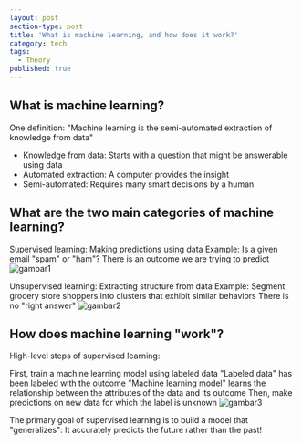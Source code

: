 ```yaml
---
layout: post
section-type: post
title: 'What is machine learning, and how does it work?'
category: tech
tags:
  - Theory
published: true
---
```

## What is machine learning?
One definition: "Machine learning is the semi-automated extraction of knowledge from data"

- Knowledge from data: Starts with a question that might be answerable using data
- Automated extraction: A computer provides the insight
- Semi-automated: Requires many smart decisions by a human

## What are the two main categories of machine learning?
Supervised learning: Making predictions using data
Example: Is a given email "spam" or "ham"?
There is an outcome we are trying to predict
![gambar1]({{site.baseurl}}/img/10.jpg)

Unsupervised learning: Extracting structure from data
Example: Segment grocery store shoppers into clusters that exhibit similar behaviors
There is no "right answer"
![gambar2]({{site.baseurl}}/img/11.jpg)

## How does machine learning "work"?
High-level steps of supervised learning:

First, train a machine learning model using labeled data
"Labeled data" has been labeled with the outcome
"Machine learning model" learns the relationship between the attributes of the data and its outcome
Then, make predictions on new data for which the label is unknown
![gambar3]({{site.baseurl}}/img/12.jpg)

The primary goal of supervised learning is to build a model that "generalizes": It accurately predicts the future rather than the past!